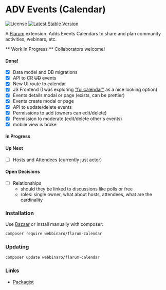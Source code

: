 # ADV Events (Calendar)

![License](https://img.shields.io/badge/license-MIT-blue.svg) 
[![Latest Stable Version](https://img.shields.io/packagist/v/webbinaro/flarum-calendar.svg)](https://packagist.org/packages/webbinaro/flarum-calendar)

A [Flarum](http://flarum.org) extension. 
Adds Events Calendars to share and plan community activities, webinars, etc.

** Work In Progress **
Collaborators welcome!

#### Done!
- [x] Data model and DB migrations
- [x] API to CR ~~UD~~ events
- [x] New UI route to calendar
- [x] JS Frontend (I was exploring ["fullcalendar"](https://fullcalendar.io/) as a nice looking option) 
- [x] Events details modal or page (exists, can be prettier)
- [x] Events create modal or page
- [x] API to update/delete events 
- [x] Permissions to add (owners can edit/delete)
- [x] Permission to moderate (edit/delete other's events)
- [x] mobile view is broke

#### In Progress
  
#### Up Next 
- [ ] Hosts and Attendees (currently just actor)

#### Open Decisions
- [ ] Relationships 
    - should they be linked to discussions like polls or free
    - roles: single owner, what about hosts, attendees, what are the cardinality

### Installation

Use [Bazaar](https://discuss.flarum.org/d/5151-flagrow-bazaar-the-extension-marketplace) or install manually with composer:

```sh
composer require webbinaro/flarum-calendar
```

### Updating

```sh
composer update webbinaro/flarum-calendar
```

### Links

- [Packagist](https://packagist.org/packages/webbinaro/flarum-calendar)
